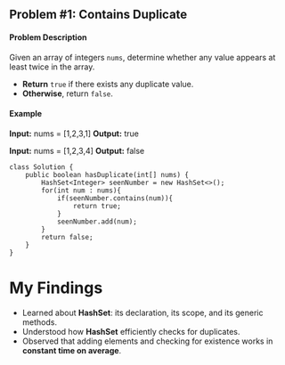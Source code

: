 ## Problem #1: Contains Duplicate

#### Problem Description

Given an array of integers `nums`, determine whether any value appears at least twice in the array.

- **Return** `true` if there exists any duplicate value.  
- **Otherwise**, return `false`.

#### Example

**Input:** nums = [1,2,3,1]
**Output:** true

**Input:** nums = [1,2,3,4]
**Output:** false


```
class Solution {
    public boolean hasDuplicate(int[] nums) {
        HashSet<Integer> seenNumber = new HashSet<>();
        for(int num : nums){
            if(seenNumber.contains(num)){
                return true;
            }
            seenNumber.add(num);
        }
        return false;
    }
}
```

# My Findings

- Learned about **HashSet**: its declaration, its scope, and its generic methods.  
- Understood how **HashSet** efficiently checks for duplicates.  
- Observed that adding elements and checking for existence works in **constant time on average**.
